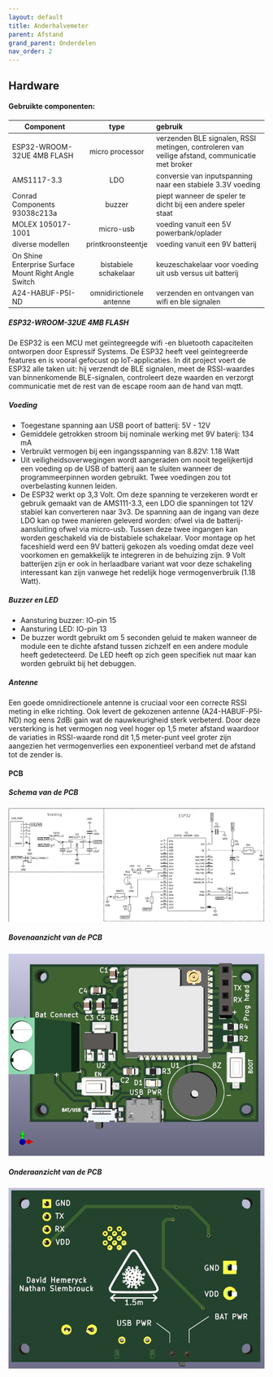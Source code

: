 ```yaml
---
layout: default
title: Anderhalvemeter
parent: Afstand
grand_parent: Onderdelen
nav_order: 2
---
```

## Hardware
#### Gebruikte componenten:
| Component                       | type            | gebruik|
| --------------------------------|:---------------:|:------|
| ESP32-WROOM-32UE 4MB FLASH      | micro processor  |verzenden BLE signalen, RSSI metingen, controleren van veilige afstand, communicatie met broker|
| AMS1117-3.3                     | LDO                  |conversie van inputspanning naar een stabiele 3.3V voeding  |
| Conrad Components 93038c213a    | buzzer               |    piept wanneer de speler te dicht bij een andere speler staat  |
|MOLEX 105017-1001                | micro-usb            | voeding vanuit een 5V powerbank/oplader|
|diverse modellen                  |printkroonsteentje    | voeding vanuit een 9V batterij         |
|On Shine Enterprise Surface Mount Right Angle Switch | bistabiele schakelaar| keuzeschakelaar voor voeding uit usb versus uit batterij |
|A24-HABUF-P5I-ND                 | omnidirictionele antenne| verzenden en ontvangen van wifi en ble signalen|
##### ESP32-WROOM-32UE 4MB FLASH
De ESP32 is een MCU met geïntegreegde wifi -en bluetooth capaciteiten ontworpen door Espressif Systems. De ESP32 heeft veel geïntegreerde features en is vooral gefocust op IoT-applicaties. In dit project voert de ESP32 alle taken uit: hij verzendt de BLE signalen, meet de RSSI-waardes van binnenkomende BLE-signalen, controleert deze waarden en verzorgt communicatie met de rest van de escape room aan de hand van mqtt.
##### Voeding
* Toegestane spanning aan USB poort of batterij: 5V - 12V 
* Gemiddele getrokken stroom bij nominale werking met 9V baterij: 134 mA
* Verbruikt vermogen bij een ingangsspanning van 8.82V: 1.18 Watt
* Uit veiligheidsoverwegingen wordt aangeraden om nooit tegelijkertijd een voeding op de USB of batterij aan te sluiten wanneer de programmeerpinnen worden gebruikt. Twee         voedingen zou tot overbelasting kunnen leiden.
* De ESP32 werkt op 3,3 Volt. Om deze spanning te verzekeren wordt er gebruik gemaakt van de AMS111-3.3, een LDO die spanningen tot 12V stabiel kan converteren naar 3v3. De spanning aan de ingang van deze LDO kan op twee manieren geleverd worden: ofwel via de batterij-aansluiting ofwel via micro-usb. Tussen deze twee ingangen kan worden geschakeld via de bistabiele schakelaar. Voor montage op het faceshield werd een 9V batterij gekozen als voeding omdat deze veel voorkomen en gemakkelijk te integreren in de behuizing zijn. 9 Volt batterijen zijn er ook in herlaadbare variant wat voor deze schakeling interessant kan zijn vanwege het redelijk hoge vermogenverbruik (1.18 Watt).
##### Buzzer en LED
* Aansturing buzzer: IO-pin 15
* Aansturing LED: IO-pin 13
* De buzzer wordt gebruikt om 5 seconden geluid te maken wanneer de module een te dichte afstand tussen zichzelf en een andere module heeft gedetecteerd. De LED heeft op zich geen specifiek nut maar kan worden gebruikt bij het debuggen.
##### Antenne
Een goede omnidirectionele antenne is cruciaal voor een correcte RSSI meting in elke richting. Ook levert de gekozenen antenne (A24-HABUF-P5I-ND) nog eens 2dBi gain wat de nauwkeurigheid sterk verbeterd. Door deze versterking is het vermogen nog veel hoger op 1,5 meter afstand waardoor de variaties in RSSI-waarde rond dit 1,5 meter-punt veel groter zijn aangezien het vermogenverlies een exponentieel verband met de afstand tot de zender is.
#### PCB
##### Schema van de PCB
![schema van PCB](schema.JPG)
##### Bovenaanzicht van de PCB
![bovenaanzicht van PCB](bovenaanzicht.png)
##### Onderaanzicht van de PCB
![onderaanzicht van de PCB](onderaanzicht.JPG)
